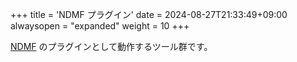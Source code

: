 +++
title = 'NDMF プラグイン'
date = 2024-08-27T21:33:49+09:00
alwaysopen = "expanded"
weight = 10
+++

[NDMF](https://ndmf.nadena.dev) のプラグインとして動作するツール群です。
